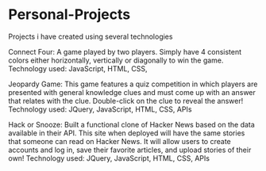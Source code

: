 # Personal-Projects
Projects i have created using several technologies

Connect Four:
 A game played by two players. Simply have 4 consistent colors either horizontally, vertically or diagonally to win the game. 
 Technology used: JavaScript, HTML, CSS,

Jeopardy Game:
   This game features a quiz competition in which players are presented with general knowledge clues and must come up with an answer that relates with the clue. Double-click on   the clue to reveal the answer!
  Technology used: JQuery, JavaScript, HTML, CSS, APIs
  
Hack or Snooze:
  Built a functional clone of Hacker News based on the data available in their API. This site when deployed will have the same stories that someone can read on Hacker News. It    will allow users to create accounts and log in, save their favorite articles, and upload stories of their own! 
  Technology used: JQuery, JavaScript, HTML, CSS, APIs
